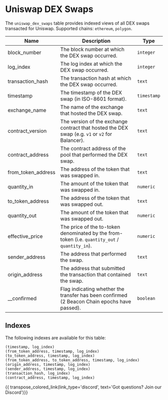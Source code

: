
# Uniswap DEX Swaps

The `uniswap_dex_swaps` table provides indexed views of all DEX swaps transacted for Uniswap.
Supported chains: `ethereum`, `polygon`.

| Name                | Description                                                                 | Type        |
| --------- | --------- | --------------------------------------------------------------------------- |
| block_number | The block number at which the DEX swap occurred. | `integer` |
| log_index | The log index at which the DEX swap occurred. | `integer` |
| transaction_hash | The transaction hash at which the DEX swap occurred. | `text` |
| timestamp | The timestamp of the DEX swap (in ISO-8601 format). | `timestamp` |
| exchange_name | The name of the exchange that hosted the DEX swap. | `text` |
| contract_version | The version of the exchange contract that hosted the DEX swap (e.g. `v1` or `v2` for Balancer). | `text` |
| contract_address | The contract address of the pool that performed the DEX swap. | `text` |
| from_token_address | The address of the token that was swapped in. | `text` |
| quantity_in | The amount of the token that was swapped in. | `numeric` |
| to_token_address | The address of the token that was swapped out. | `text` |
| quantity_out | The amount of the token that was swapped out. | `numeric` |
| effective_price | The price of the to-token denominated by the from-token (i.e. `quantity_out` / `quantity_in`). | `numeric` |
| sender_address | The address that performed the swap. | `text` |
| origin_address | The address that submitted the transaction that contained the swap. | `text` |
| __confirmed | Flag indicating whether the transfer has been confirmed (2 Beacon Chain epochs have passed). | `boolean` |

## Indexes
The following indexes are available for this table:

```
(timestamp, log_index)
(from_token_address, timestamp, log_index)
(to_token_address, timestamp, log_index)
(from_token_address, to_token_address, timestamp, log_index)
(origin_address, timestamp, log_index)
(sender_address, timestamp, log_index)
(transaction_hash, log_index)
(contract_address, timestamp, log_index)
```

{{ transpose_colored_link(link_type='discord', text='Got questions?  Join our Discord')}}

